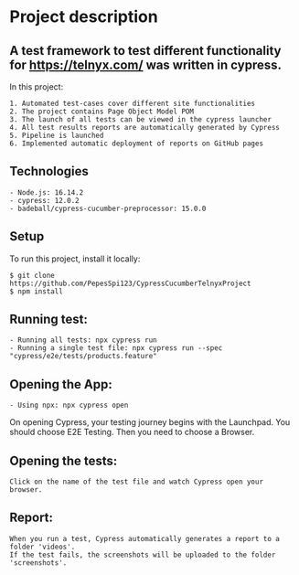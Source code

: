 # Project description
## A test framework to test different functionality for https://telnyx.com/ was written in cypress.
In this project:
```
1. Automated test-cases cover different site functionalities
2. The project contains Page Object Model POM
3. The launch of all tests can be viewed in the cypress launcher
4. All test results reports are automatically generated by Cypress
5. Pipeline is launched
6. Implemented automatic deployment of reports on GitHub pages
```
## Technologies
```
- Node.js: 16.14.2
- cypress: 12.0.2
- badeball/cypress-cucumber-preprocessor: 15.0.0
```
## Setup
To run this project, install it locally:
```
$ git clone https://github.com/PepesSpi123/CypressCucumberTelnyxProject
$ npm install 
```
## Running test:
```
- Running all tests: npx cypress run
- Running a single test file: npx cypress run --spec "cypress/e2e/tests/products.feature"
```
## Opening the App:
```
- Using npx: npx cypress open
```
On opening Cypress, your testing journey begins with the Launchpad. You should choose E2E Testing. Then you need to choose a Browser.
## Opening the tests:
```
Click on the name of the test file and watch Cypress open your browser.
```
## Report:
```
When you run a test, Cypress automatically generates a report to a folder 'videos'. 
If the test fails, the screenshots will be uploaded to the folder 'screenshots'.
```
